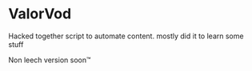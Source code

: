 # ValorVod

Hacked together script to automate content. mostly did it to learn some stuff



Non leech version soon™
